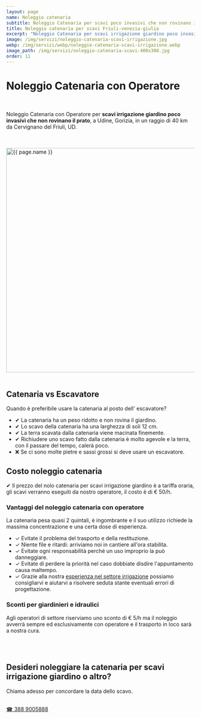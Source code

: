 ```yaml
---
layout: page
name: Noleggio catenaria
subtitle: Noleggio Catenaria per scavi poco invasivi che non rovinano il prato.
title: Noleggio catenaria per scavi Friuli-venezia-giulia
excerpt: "Noleggio Catenaria per scavi irrigazione giardino poco invasivi senza rovinare il prato, Udine, Gorizia. Noleggio Catenaria scavi con Operatore, costo € 50/h."
image: /img/servizi/noleggio-catenaria-scavi-irrigazione.jpg
webp: /img/servizi/webp/noleggio-catenaria-scavi-irrigazione.webp
image_path: /img/servizi/noleggio-catenaria-scavi-400x300.jpg
order: 11
---
```

# Noleggio Catenaria con Operatore

<br/>

Noleggio Catenaria con Operatore per **scavi irrigazione giardino poco invasivi che non rovinano il prato**, a Udine, Gorizia, in un raggio di 40 km da Cervignano del Friuli, UD.

<br/><br/>
<picture>
  <source srcset="{{ page.webp }}" type="image/webp">
  <source srcset="{{ page.image }}" type="image/jpeg">
  <img src="{{ page.image }}" width="800" height="600" alt="{{ page.name }}" title="{{ page.name }}"/>
</picture>
<br/><br/>

## Catenaria vs Escavatore

Quando è preferibile usare la catenaria al posto dell' escavatore?

- &#10004; La catenaria ha un peso ridotto e non rovina il giardino.
- &#10004; Lo scavo della catenaria ha una larghezza di soli 12 cm.
- &#10004; La terra scavata dalla catenaria viene macinata finemente.
- &#10004; Richiudere uno scavo fatto dalla catenaria è molto agevole e
la terra, con il passare del tempo, calerà poco.
- ❌ Se ci sono molte pietre e sassi grossi si deve usare un escavatore.

## Costo noleggio catenaria

&#10004; Il prezzo del nolo catenaria per scavi irrigazione giardino è a tariffa oraria, gli scavi verranno eseguiti da nostro operatore, il costo è di € 50/h.

### Vantaggi del noleggio catenaria con operatore

La catenaria pesa quasi 2 quintali, è ingombrante e il suo utilizzo richiede la massima concentrazione e una certa dose di esperienza.

- &#10003; Evitate il problema del trasporto e della restituzione.
- &#10003; Niente file e ritardi: arriviamo noi in cantiere all'ora stabilita.
- &#10003; Evitate ogni responsabilità perché un uso improprio la può danneggiare.
- &#10003; Evitate di perdere la priorità nel caso dobbiate disdire l'appuntamento causa maltempo.
- &#10003; Grazie alla nostra [esperienza nel settore irrigazione](/prodotti/impianti-di-irrigazione/ "Potasiepe è installatore autorizzato di impianti di irrigazione giardino dei marchi più prestigiosi") possiamo consigliarvi e aiutarvi a risolvere seduta stante eventuali errori di progettazione.

### Sconti per giardinieri e idraulici

Agli operatori di settore riserviamo uno sconto di € 5/h ma il noleggio avverrà sempre ed esclusivamente con operatore e il trasporto in loco sarà a nostra cura.



<br/><br/>
<div class="text-center">
  <h2>Desideri noleggiare la catenaria per scavi irrigazione giardino o altro?</h2>
  <p>Chiama adesso per concordare la data dello scavo.</p>
  <br/>
  <a title="Chiama adesso per concordare la data dello scavo" href="tel:+393889005888" class="button">&#9742; 388 9005888</a>
</div>
<br/><br/>
